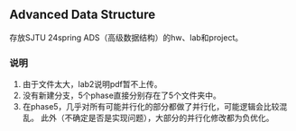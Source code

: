## Advanced Data Structure

存放SJTU 24spring ADS（高级数据结构）的hw、lab和project。

### 说明

1. 由于文件太大，lab2说明pdf暂不上传。
2. 没有新建分支，5个phase直接分别存在了5个文件夹中。
3. 在phase5，几乎对所有可能并行化的部分都做了并行化，可能逻辑会比较混乱。
   此外（不确定是否是实现问题），大部分的并行化修改都为负优化。
